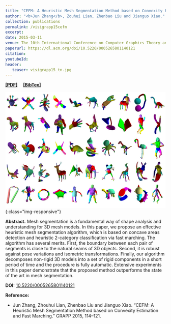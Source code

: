 ```yaml
---
title: "CEFM: A Heuristic Mesh Segmentation Method based on Convexity Estimation and Fast Marching"
author: "<b>Jun Zhang</b>, Zouhui Lian, Zhenbao Liu and Jianguo Xiao."
collection: publications
permalink: /visigrapp15cefm
excerpt: 
date: 2015-03-11
venue: The 10th International Conference on Computer Graphics Theory and Applications
paperurl: https://dl.acm.org/doi/10.5220/0005265801140121
citation: 
youtubeId: 
header:
   teaser: visigrapp15_tn.jpg
---
```


<a href="http://halajun.github.io/files/grapp15zhang.pdf" target="_blank"><b>[PDF]</b></a>&emsp;
<a href="https://halajun.github.io/files/zhang15grapp.txt" target="_blank"><b>[BibTex]</b></a>

![Kernel_pic](/images/banners/visigrapp15.jpg){:class="img-responsive"}

<b>Abstract.</b> Mesh segmentation is a fundamental way of shape analysis and understanding for 3D mesh models. In this paper, we propose an effective heuristic mesh segmentation algorithm, which is based on concave areas detection and heuristic 2-category classification via fast marching. The algorithm has several merits. First, the boundary between each pair of segments is close to the natural seams of 3D objects. Second, it is robust against pose variations and isometric transformations. Finally, our algorithm decomposes non-rigid 3D models into a set of rigid components in a short period of time and the procedure is fully automatic. Extensive experiments in this paper demonstrate that the proposed method outperforms the state of the art in mesh segmentation.

**DOI:** <a href="https://doi.org/10.5220/0005265801140121" target="_blank">10.5220/0005265801140121</a>

<b>Reference:</b>
* Jun Zhang, Zhouhui Lian, Zhenbao Liu and Jianguo Xiao. “CEFM: A Heuristic Mesh Segmentation Method based on Convexity Estimation and Fast Marching.” GRAPP 2015, 114–121.
